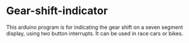 # Gear-shift-indicator
This arduino program is for indicating the gear shift on a seven segment display, using two button interrupts. It can be used in race cars or bikes.
